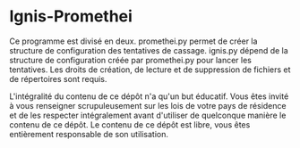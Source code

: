 # Ignis-Promethei
Ce programme est divisé en deux. promethei.py permet de créer la structure de configuration des tentatives de cassage. ignis.py dépend de la structure de configuration créée par promethei.py pour lancer les tentatives. Les droits de création, de lecture et de suppression de fichiers et de répertoires sont requis.

L'intégralité du contenu de ce dépôt n'a qu'un but éducatif. Vous êtes invité à vous renseigner scrupuleusement sur les lois de votre pays de résidence et de les respecter intégralement avant d'utiliser de quelconque manière le contenu de ce dépôt. Le contenu de ce dépôt est libre, vous êtes entièrement responsable de son utilisation.
